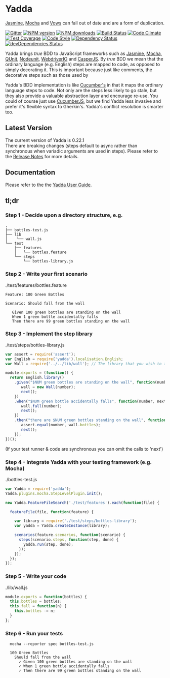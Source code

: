 # Yadda
[Jasmine](https://jasmine.github.io/), [Mocha](http://mochajs.org/) and [Vows](http://vowsjs.org) can fall out of date and are a form of duplication.

[![Gitter](https://badges.gitter.im/acuminous/yadda.svg)](https://gitter.im/acuminous/yadda?utm_source=badge&utm_medium=badge&utm_campaign=pr-badge)
[![NPM version](https://img.shields.io/npm/v/yadda.svg?style=flat-square)](https://www.npmjs.com/package/yadda)
[![NPM downloads](https://img.shields.io/npm/dm/yadda.svg?style=flat-square)](https://www.npmjs.com/package/yadda)
[![Build Status](https://img.shields.io/travis/acuminous/yadda/master.svg)](https://travis-ci.org/acuminous/yadda)
[![Code Climate](https://codeclimate.com/github/acuminous/yadda/badges/gpa.svg)](https://codeclimate.com/github/acuminous/yadda)
[![Test Coverage](https://codeclimate.com/github/acuminous/yadda/badges/coverage.svg)](https://codeclimate.com/github/acuminous/yadda/coverage)
[![Code Style](https://img.shields.io/badge/code%20style-imperative-brightgreen.svg)](https://github.com/acuminous/eslint-config-imperative)
[![Dependency Status](https://david-dm.org/acuminous/yadda.svg)](https://david-dm.org/acuminous/yadda)
[![devDependencies Status](https://david-dm.org/acuminous/yadda/dev-status.svg)](https://david-dm.org/acuminous/yadda?type=dev)

Yadda brings _true_ BDD to JavaScript frameworks such as [Jasmine](https://jasmine.github.io/), [Mocha](http://mochajs.org/), [QUnit](http://qunitjs.com), [Nodeunit](https://github.com/caolan/nodeunit), [WebdriverIO](http://webdriver.io/) and [CasperJS](http://casperjs.org). By _true_ BDD we mean that the ordinary language (e.g. English) steps are mapped to code, as opposed to simply decorating it. This is important because just like comments, the decorative steps such as those used by

Yadda's BDD implementation is like [Cucumber's](http://cukes.info/) in that it maps the ordinary language steps to code. Not only are the steps less likely to go stale, but they also provide a valuable abstraction layer and encourage re-use. You could of course just use [CucumberJS](https://github.com/cucumber/cucumber-js), but we find Yadda less invasive and prefer it's flexible syntax to Gherkin's. Yadda's conflict resolution is smarter too.

## Latest Version
The current version of Yadda is 0.22.1</br>
There are breaking changes (steps default to async rather than synchronous when variadic arguments are used in steps). Please refer to the [Release Notes](./release-notes.md) for more details.

## Documentation
Please refer to the the [Yadda User Guide](http://acuminous.gitbooks.io/yadda-user-guide).

## tl;dr

### Step 1 - Decide upon a directory structure, e.g.
```
.
├── bottles-test.js
├── lib
│    └── wall.js
└── test
    ├── features
    │   └── bottles.feature
    └── steps
        └── bottles-library.js
```

### Step 2 - Write your first scenario
./test/features/bottles.feature
```
Feature: 100 Green Bottles

Scenario: Should fall from the wall

   Given 100 green bottles are standing on the wall
   When 1 green bottle accidentally falls
   Then there are 99 green bottles standing on the wall

```
### Step 3 - Implement the step library
./test/steps/bottles-library.js
```js
var assert = require('assert');
var English = require('yadda').localisation.English;
var Wall = require('../../lib/wall'); // The library that you wish to test

module.exports = (function() {
  return English.library()
    .given("$NUM green bottles are standing on the wall", function(number, next) {
       wall = new Wall(number);
       next();
    })
    .when("$NUM green bottle accidentally falls", function(number, next) {
       wall.fall(number);
       next();
    })
    .then("there are $NUM green bottles standing on the wall", function(number, next) {
       assert.equal(number, wall.bottles);
       next();
    });
})();
```
(If your test runner & code are synchronous you can omit the calls to 'next')

### Step 4 - Integrate Yadda with your testing framework (e.g. Mocha)
./bottles-test.js
```js
var Yadda = require('yadda');
Yadda.plugins.mocha.StepLevelPlugin.init();

new Yadda.FeatureFileSearch('./test/features').each(function(file) {

  featureFile(file, function(feature) {

    var library = require('./test/steps/bottles-library');
    var yadda = Yadda.createInstance(library);

    scenarios(feature.scenarios, function(scenario) {
      steps(scenario.steps, function(step, done) {
        yadda.run(step, done);
      });
    });
  });
});
```
### Step 5 - Write your code
./lib/wall.js
```js
module.exports = function(bottles) {
  this.bottles = bottles;
  this.fall = function(n) {
    this.bottles -= n;
  }
};
```
### Step 6 - Run your tests
```
  mocha --reporter spec bottles-test.js

  100 Green Bottles
    Should fall from the wall
      ✓ Given 100 green bottles are standing on the wall
      ✓ When 1 green bottle accidentally falls
      ✓ Then there are 99 green bottles standing on the wall
```
